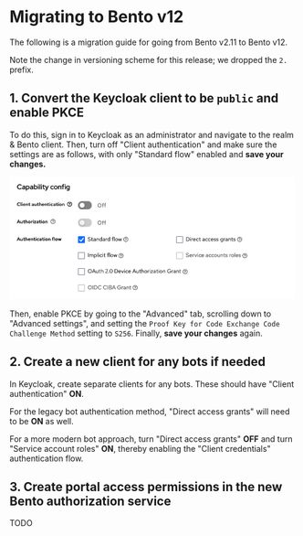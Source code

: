 # Migrating to Bento v12

The following is a migration guide for going from Bento v2.11 to Bento v12.

Note the change in versioning scheme for this release; we dropped the `2.` prefix.


## 1. Convert the Keycloak client to be `public` and enable PKCE

To do this, sign in to Keycloak as an administrator and navigate to the realm & Bento client.
Then, turn off "Client authentication" and make sure the settings are as follows, with only
"Standard flow" enabled and **save your changes.**

<img src="img/client_setup_v12.png" width="500" height="214" alt="Client configuration for Bento Keycloak for v12" />

Then, enable PKCE by going to the "Advanced" tab, scrolling down to "Advanced settings", and setting the
`Proof Key for Code Exchange Code Challenge Method` setting to `S256`. Finally, **save your changes** again.


## 2. Create a new client for any bots if needed 

In Keycloak, create separate clients for any bots. These should have "Client authentication" **ON**.

For the legacy bot authentication method, "Direct access grants" will need to be **ON** as well.

For a more modern bot approach, turn "Direct access grants" **OFF** and turn "Service account roles" **ON**,
thereby enabling the "Client credentials" authentication flow.


## 3. Create portal access permissions in the new Bento authorization service

TODO
